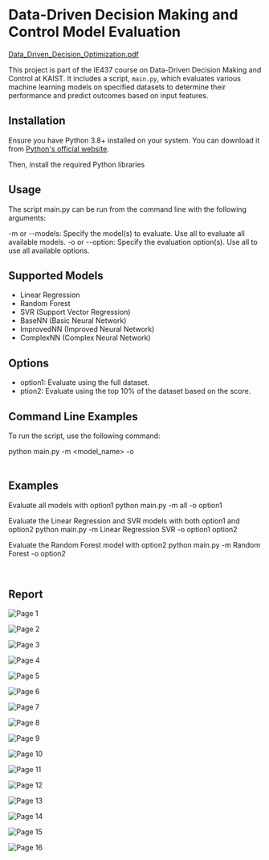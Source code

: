 # Data-Driven Decision Making and Control Model Evaluation

[Data_Driven_Decision_Optimization.pdf](https://github.com/hwaaaaanii/Data-Driven-Decision-Optimization-Using-Bayesian-Optimization/files/15284006/Data_Driven_Decision_Optimization.pdf)

This project is part of the IE437 course on Data-Driven Decision Making and Control at KAIST. It includes a script, `main.py`, which evaluates various machine learning models on specified datasets to determine their performance and predict outcomes based on input features.

## Installation

Ensure you have Python 3.8+ installed on your system. You can download it from [Python's official website](https://www.python.org).

Then, install the required Python libraries

## Usage

The script main.py can be run from the command line with the following arguments:

-m or --models: Specify the model(s) to evaluate. Use all to evaluate all available models.
-o or --option: Specify the evaluation option(s). Use all to use all available options.


## Supported Models
- Linear Regression
- Random Forest
- SVR (Support Vector Regression)
- BaseNN (Basic Neural Network)
- ImprovedNN (Improved Neural Network)
- ComplexNN (Complex Neural Network)

## Options
- option1: Evaluate using the full dataset.
- ption2: Evaluate using the top 10% of the dataset based on the score.

## Command Line Examples
To run the script, use the following command:

python main.py -m <model_name> -o <option>

## Examples

Evaluate all models with option1
python main.py -m all -o option1

Evaluate the Linear Regression and SVR models with both option1 and option2
python main.py -m Linear Regression SVR -o option1 option2

Evaluate the Random Forest model with option2
python main.py -m Random Forest -o option2

<br>

## Report

![Page 1](data/images/page_1.png)

![Page 2](data/images/page_2.png)

![Page 3](data/images/page_3.png)

![Page 4](data/images/page_4.png)

![Page 5](data/images/page_5.png)

![Page 6](data/images/page_6.png)

![Page 7](data/images/page_7.png)

![Page 8](data/images/page_8.png)

![Page 9](data/images/page_9.png)

![Page 10](data/images/page_10.png)

![Page 11](data/images/page_11.png)

![Page 12](data/images/page_12.png)

![Page 13](data/images/page_13.png)

![Page 14](data/images/page_14.png)

![Page 15](data/images/page_15.png)

![Page 16](data/images/page_16.png)
